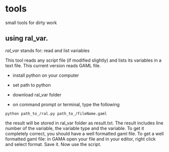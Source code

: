 # tools
small tools for dirty work




## using ral_var. 

*ral_var* stands for: read and list variables 

This tool reads any script file (if modified slightly) and lists its variables in a text file. This current version reads GAML file.



+ install python on your computer

+ set path to python

+ download ral_var folder

+ on command prompt or terminal, type the following 

` python path_to_/ral.py path_to_/fileName.gaml `

the result will be stored in ral_var folder as result.txt. The result includes line number of the variable, the variable type and the variable. To get it completely correct, you should have a well formatted gaml file. To get a well formatted gaml file: in GAMA open your file and in your editor, right click and select format. Save it. Now use the script. 


